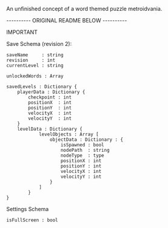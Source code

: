 An unfinished concept of a word themed puzzle metroidvania.

---------- ORIGINAL README BELOW ----------

IMPORTANT

Save Schema (revision 2):

    saveName     : string
    revision     : int
    currentLevel : string

    unlockedWords : Array

    savedLevels : Dictionary {
        playerData : Dictionary {
            checkpoint : int
            positionX  : int
            positionY  : int
            velocityX  : int
            velocityY  : int
        }
        levelData : Dictionary {
                levelObjects : Array [
                    objectData : Dictionary : {
                        isSpawned : bool
                        nodePath  : string
                        nodeType  : type
                        positionX : int
                        positionY : int
                        velocityX : int
                        velocityY : int
                    }
                ]
            }
    }

Settings Schema

    isFullScreen : bool
